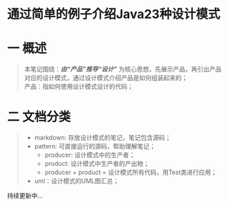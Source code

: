 # 通过简单的例子介绍Java23种设计模式
# 一 概述
>本笔记围绕：***由“产品”推导“设计”*** 为核心思想，先展示产品，再引出产品对应的设计模式，通过设计模式介绍产品是如何组装起来的；  
>产品：指如何使用设计模式设计的代码；

# 二 文档分类
>* markdown: 存放设计模式的笔记，笔记包含源码；
>* pattern: 可直接运行的源码，帮助理解笔记；
>   * producer: 设计模式中的生产者；
>   * product: 设计模式中生产者的产出物；
>   * producer + product = 设计模式所有代码，用Test类进行应用；
>* uml：设计模式的UML图汇总；
  
  
持续更新中...